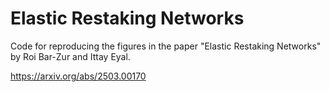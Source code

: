 # Elastic Restaking Networks
Code for reproducing the figures in the paper "Elastic Restaking Networks" by Roi Bar-Zur and Ittay Eyal.

https://arxiv.org/abs/2503.00170
